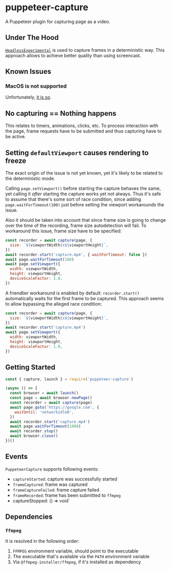 # puppeteer-capture

A Puppeteer plugin for capturing page as a video.

## Under The Hood

[`HeadlessExperimental`](https://chromedevtools.github.io/devtools-protocol/tot/HeadlessExperimental/) is used to capture frames in a deterministic way. This approach allows to achieve better quality than using screencast.

## Known Issues

### MacOS is not supported

Unfortunately, [it is so](https://source.chromium.org/chromium/chromium/src/+/main:headless/lib/browser/protocol/target_handler.cc;drc=5811aa08e60ba5ac7622f029163213cfbdb682f7;l=32).

## No capturing == Nothing happens

This relates to timers, animations, clicks, etc. To process interaction with the page, frame requests have to be submitted and thus capturing have to be active.

## Setting `defaultViewport` causes rendering to freeze

The exact origin of the issue is not yet known, yet it's likely to be related to the deterministic mode.

Calling `page.setViewport()` before starting the capture behaves the same, yet calling it _after_ starting the capture works yet not always. Thus it's safe to assume that there's some sort of race condition, since adding `page.waitForTimeout(100)` just before setting the viewport workarounds the issue.

Also it should be taken into account that since frame size is going to change over the time of the recording, frame size autodetection will fail. To workaround this issue, frame size have to be specified:
```js
const recorder = await capture(page, {
  size: `${viewportWidth}x${viewportHeight}`,
})
await recorder.start('capture.mp4', { waitForTimeout: false })
await page.waitForTimeout(100)
await page.setViewport({
  width: viewportWidth,
  height: viewportHeight,
  deviceScaleFactor: 1.0,
})
```

A friendlier workaround is enabled by default: `recorder.start()` automatically waits for the first frame to be captured.
This approach seems to allow bypassing the alleged race condition:

```js
const recorder = await capture(page, {
  size: `${viewportWidth}x${viewportHeight}`,
})
await recorder.start('capture.mp4')
await page.setViewport({
  width: viewportWidth,
  height: viewportHeight,
  deviceScaleFactor: 1.0,
})
```
## Getting Started

```js
const { capture, launch } = require('puppeteer-capture')

(async () => {
  const browser = await launch()
  const page = await browser.newPage()
  const recorder = await capture(page)
  await page.goto('https://google.com', {
    waitUntil: 'networkidle0',
  })
  await recorder.start('capture.mp4')
  await page.waitForTimeout(1000)
  await recorder.stop()
  await browser.close()
})()
```

## Events

`PuppeteerCapture` supports following events:

 - `captureStarted`: capture was successfully started
 - `frameCaptured`: frame was captured
 - `frameCaptureFailed`: frame capture failed
 - `frameRecorded`: frame has been submitted to `ffmpeg`
 - captureStopped: () => void`

## Dependencies

### `ffmpeg`

It is resolved in the following order:

1. `FFMPEG` environment variable, should point to the executable
2. The executable that's available via the `PATH` environment variable
3. Via `@ffmpeg-installer/ffmpeg`, if it's installed as dependency
